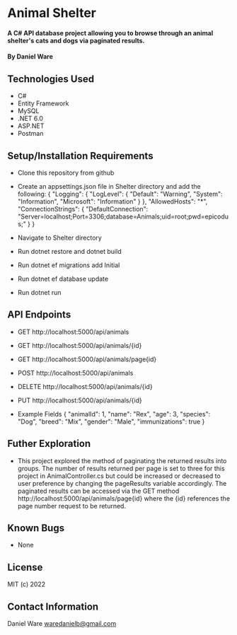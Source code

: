 # Animal Shelter

#### A C# API database project allowing you to browse through an animal shelter's cats and dogs via paginated results.

#### By Daniel Ware

## Technologies Used

* C#
* Entity Framework
* MySQL
* .NET 6.0
* ASP.NET
* Postman

## Setup/Installation Requirements

* Clone this repository from github
* Create an appsettings.json file in Shelter directory and add the following:
  {
  "Logging": {
    "LogLevel": {
      "Default": "Warning",
      "System": "Information",
      "Microsoft": "Information"
    }
  },
  "AllowedHosts": "*",
  "ConnectionStrings": {
    "DefaultConnection": "Server=localhost;Port=3306;database=Animals;uid=root;pwd=epicodus;"
  }
}

* Navigate to Shelter directory
* Run dotnet restore and dotnet build
* Run dotnet ef migrations add Initial
* Run dotnet ef database update
* Run dotnet run 

## API Endpoints

* GET http://localhost:5000/api/animals
* GET http://localhost:5000/api/animals/{id}
* GET http://localhost:5000/api/animals/page{id}
* POST http://localhost:5000/api/animals
* DELETE http://localhost:5000/api/animals/{id}
* PUT http://localhost:5000/api/animals/{id}

* Example Fields
  {
    "animalId": 1,
    "name": "Rex",
    "age": 3,
    "species": "Dog",
    "breed": "Mix",
    "gender": "Male",
    "immunizations": true
  }

## Futher Exploration

* This project explored the method of paginating the returned results into groups. The number of results returned per page is set to three for this project in AnimalController.cs but could be increased or decreased to user preference by changing the pageResults variable accordingly. The paginated results can be accessed via the GET method http://localhost:5000/api/animals/page{id} where the {id} references the page number request to be returned. 

## Known Bugs

* None

## License

MIT  (c) 2022

## Contact Information

Daniel Ware <waredanielb@gmail.com>